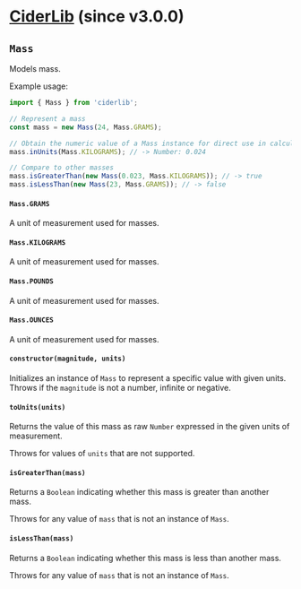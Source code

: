 # [CiderLib](../../README.md) (since v3.0.0)

## `Mass`

Models mass.

Example usage:

```JavaScript
import { Mass } from 'ciderlib';

// Represent a mass
const mass = new Mass(24, Mass.GRAMS);

// Obtain the numeric value of a Mass instance for direct use in calculations
mass.inUnits(Mass.KILOGRAMS); // -> Number: 0.024

// Compare to other masses
mass.isGreaterThan(new Mass(0.023, Mass.KILOGRAMS)); // -> true
mass.isLessThan(new Mass(23, Mass.GRAMS)); // -> false
```

#### `Mass.GRAMS`

A unit of measurement used for masses.

#### `Mass.KILOGRAMS`

A unit of measurement used for masses.

#### `Mass.POUNDS`

A unit of measurement used for masses.

#### `Mass.OUNCES`

A unit of measurement used for masses.

#### `constructor(magnitude, units)`

Initializes an instance of `Mass` to represent a specific value with given units. Throws if the
`magnitude` is not a number, infinite or negative.

#### `toUnits(units)`

Returns the value of this mass as raw `Number` expressed in the given units of measurement.

Throws for values of `units` that are not supported.

#### `isGreaterThan(mass)`

Returns a `Boolean` indicating whether this mass is greater than another mass.

Throws for any value of `mass` that is not an instance of `Mass`.

#### `isLessThan(mass)`

Returns a `Boolean` indicating whether this mass is less than another mass.

Throws for any value of `mass` that is not an instance of `Mass`.
